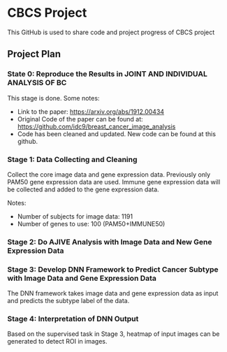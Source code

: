 # CBCS Project

This GitHub is used to share code and project progress of CBCS project 

## Project Plan

### State 0: Reproduce the Results in JOINT AND INDIVIDUAL ANALYSIS OF BC

This stage is done. Some notes:
- Link to the paper: https://arxiv.org/abs/1912.00434
- Original Code of the paper can be found at: https://github.com/idc9/breast_cancer_image_analysis
- Code has been cleaned and updated. New code can be found at this github.

### Stage 1: Data Collecting and Cleaning
Collect the core image data and gene expression data. Previously only PAM50 gene expression data are used. Immune gene expression data will be collected and added to the gene expression data.

Notes:
- Number of subjects for image data: 1191
- Number of genes to use: 100 (PAM50+IMMUNE50)

### Stage 2: Do AJIVE Analysis with Image Data and New Gene Expression Data

### Stage 3: Develop DNN Framework to Predict Cancer Subtype with Image Data and Gene Expression Data
The DNN framework takes image data and gene expression data as input and predicts the subtype label of the data.

### Stage 4: Interpretation of DNN Output
Based on the supervised task in Stage 3, heatmap of input images can be generated to detect ROI in images.
